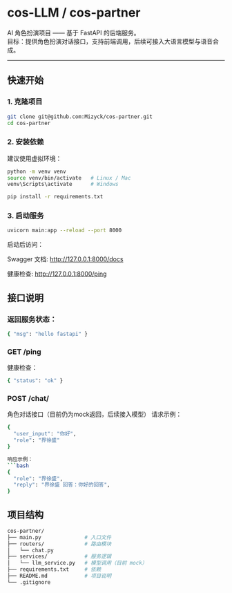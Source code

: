 # cos-LLM / cos-partner

AI 角色扮演项目 —— 基于 FastAPI 的后端服务。  
目标：提供角色扮演对话接口，支持前端调用，后续可接入大语言模型与语音合成。

---

## 快速开始

### 1. 克隆项目
```bash
git clone git@github.com:Mizyck/cos-partner.git
cd cos-partner
```

### 2. 安装依赖

建议使用虚拟环境：
```bash
python -m venv venv
source venv/bin/activate   # Linux / Mac
venv\Scripts\activate      # Windows

pip install -r requirements.txt

```

### 3. 启动服务
```bash
uvicorn main:app --reload --port 8000
```

启动后访问：

Swagger 文档: http://127.0.0.1:8000/docs

健康检查: http://127.0.0.1:8000/ping

## 接口说明

### 返回服务状态：
```bash
{ "msg": "hello fastapi" }
```

### GET /ping
健康检查：
```bash
{ "status": "ok" }
```

### POST /chat/
角色对话接口（目前仍为mock返回，后续接入模型）
请求示例：
```bash
{
  "user_input": "你好",
  "role": "界徐盛"
}

响应示例：
```bash
{
  "role": "界徐盛",
  "reply": "界徐盛 回答：你好的回答",
}
```

## 项目结构
```bash
cos-partner/
├── main.py              # 入口文件
├── routers/             # 路由模块
│   └── chat.py
├── services/            # 服务逻辑
│   └── llm_service.py   # 模型调用（目前 mock）
├── requirements.txt     # 依赖
├── README.md            # 项目说明
└── .gitignore
```